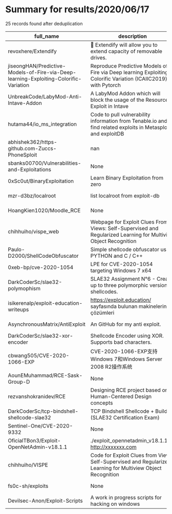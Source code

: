 
# Summary for results/2020/06/17
    
25 records found after deduplication

| full_name | description | html_url | matched_list | matched_count | pushed_at | size | stargazers_count | language | forks_count |
|---------------------------------------------------------------------------------------|-----------------------------------------------------------------------------------------------------------------|----------------------------------------------------------------------------------------------------------|----------------|-----------------|---------------------------|--------|--------------------|------------|---------------|
| revoxhere/Extendify | 💾 Extendify will allow you to extend capacity of removable drives. | https://github.com/revoxhere/Extendify | ['shellcode'] | 1 | 2020-06-17 21:10:26+00:00 | 345 | 4 | Batchfile | 2 |
| jiseongHAN/Predictive-Models-of-Fire-via-Deep-learning-Exploiting-Colorific-Variation | Reproduce Predictive Models of Fire via Deep learning Exploiting Colorific Variation (ICAIIC2019) with Pytorch | https://github.com/jiseongHAN/Predictive-Models-of-Fire-via-Deep-learning-Exploiting-Colorific-Variation | ['exploit'] | 1 | 2020-06-17 12:06:32+00:00 | 2238 | 1 | Python | 0 |
| UnbreakCode/LabyMod-Anti-Intave-Addon | A LabyMod Addon which will block the usage of the Resource Exploit in Intave | https://github.com/UnbreakCode/LabyMod-Anti-Intave-Addon | ['exploit'] | 1 | 2020-06-17 21:27:45+00:00 | 2 | 0 | | 0 |
| hutama44/io_ms_integration | Code to pull vulnerability information from Tenable.io and find related exploits in Metasploit and exploitDB | https://github.com/hutama44/io_ms_integration | ['exploit'] | 1 | 2020-06-17 19:02:18+00:00 | 3 | 0 | Python | 0 |
| abhishek362/https-github.com-Zuccs-PhoneSploit | nan | https://github.com/abhishek362/https-github.com-Zuccs-PhoneSploit | ['sploit'] | 1 | 2020-06-17 16:22:59+00:00 | 0 | 0 | nan | 0 |
| sbanks00700/Vulnerabilities-and-Exploitations | None | https://github.com/sbanks00700/Vulnerabilities-and-Exploitations | ['exploit'] | 1 | 2020-06-17 06:37:41+00:00 | 297 | 0 | | 0 |
| 0xSc0ut/BinaryExploitation | Learn Binary Exploitation from zero | https://github.com/0xSc0ut/BinaryExploitation | ['exploit'] | 1 | 2020-06-17 11:18:47+00:00 | 2 | 0 | | 0 |
| mzr-d3bz/localroot | list localroot from exploit-db | https://github.com/mzr-d3bz/localroot | ['exploit'] | 1 | 2020-06-17 10:31:39+00:00 | 0 | 0 | | 0 |
| HoangKien1020/Moodle_RCE | None | https://github.com/HoangKien1020/Moodle_RCE | ['rce'] | 1 | 2020-06-17 06:49:21+00:00 | 2 | 10 | nan | 4 |
| chihhuiho/vispe_web | Webpage for Exploit Clues From Views: Self-Supervised and Regularized Learning for Multiview Object Recognition | https://github.com/chihhuiho/vispe_web | ['exploit'] | 1 | 2020-06-17 07:00:41+00:00 | 9263 | 0 | HTML | 1 |
| Paulo-D2000/ShellCodeObfuscator | Simple shellcode obfuscator using PYTHON and C / C++ | https://github.com/Paulo-D2000/ShellCodeObfuscator | ['shellcode'] | 1 | 2020-06-17 02:59:31+00:00 | 29 | 72 | C++ | 16 |
| 0xeb-bp/cve-2020-1054 | LPE for CVE-2020-1054 targeting Windows 7 x64 | https://github.com/0xeb-bp/cve-2020-1054 | ['cve-2'] | 1 | 2020-06-17 18:10:30+00:00 | 7143 | 81 | Rust | 31 |
| DarkCoderSc/slae32-polymophism | SLAE32 Assignment N°6 - Create up to three polymorphic version of shellcodes. | https://github.com/DarkCoderSc/slae32-polymophism | ['shellcode'] | 1 | 2020-06-17 20:30:28+00:00 | 10 | 5 | Assembly | 2 |
| isikerenalp/exploit-education-writeups | https://exploit.education/ sayfasında bulunan makinelerin çözümleri | https://github.com/isikerenalp/exploit-education-writeups | ['exploit'] | 1 | 2020-06-17 21:18:49+00:00 | 11634 | 54 | | 6 |
| AsynchronousMatrix/AntiExploit | An GitHub for my anti exploit. | https://github.com/AsynchronousMatrix/AntiExploit | ['exploit'] | 1 | 2020-06-17 22:08:37+00:00 | 3 | 0 | | 0 |
| DarkCoderSc/slae32-xor-encoder | Shellcode Encoder using XOR. Supports bad characters. | https://github.com/DarkCoderSc/slae32-xor-encoder | ['shellcode'] | 1 | 2020-06-17 20:30:58+00:00 | 12 | 5 | Python | 3 |
| cbwang505/CVE-2020-1066-EXP | CVE-2020-1066-EXP支持Windows 7和Windows Server 2008 R2操作系统 | https://github.com/cbwang505/CVE-2020-1066-EXP | ['cve-2'] | 1 | 2020-06-17 00:56:08+00:00 | 11259 | 166 | C++ | 43 |
| AounEMuhammad/RCE-Sask-Group-D | None | https://github.com/AounEMuhammad/RCE-Sask-Group-D | ['rce'] | 1 | 2020-06-17 21:51:54+00:00 | 115651 | 0 | nan | 1 |
| rezvanshokranidev/RCE | Designing RCE project based on Human-Centered Design concepts | https://github.com/rezvanshokranidev/RCE | ['rce'] | 1 | 2020-06-17 22:48:47+00:00 | 111491 | 0 | nan | 1 |
| DarkCoderSc/tcp-bindshell-shellcode-slae32 | TCP Bindshell Shellcode + Builder (SLAE32 Certification Exam) | https://github.com/DarkCoderSc/tcp-bindshell-shellcode-slae32 | ['shellcode'] | 1 | 2020-06-17 20:31:07+00:00 | 7 | 4 | Assembly | 2 |
| Sentinel-One/CVE-2020-9332 | None | https://github.com/Sentinel-One/CVE-2020-9332 | ['cve-2'] | 1 | 2020-06-17 16:23:26+00:00 | 0 | 2 | | 0 |
| OficialTBon3/Exploit-OpenNetAdmin-v18.1.1 | ./exploit_opennetadmin_v18.1.1.sh http://xxxxxxx.com | https://github.com/OficialTBon3/Exploit-OpenNetAdmin-v18.1.1 | ['exploit'] | 1 | 2020-06-17 23:15:19+00:00 | 2 | 0 | Shell | 0 |
| chihhuiho/VISPE | Code for Exploit Clues from Views: Self-Supervised and Regularized Learning for Multiview Object Recognition | https://github.com/chihhuiho/VISPE | ['exploit'] | 1 | 2020-06-17 05:14:19+00:00 | 12 | 11 | Python | 6 |
| fs0c-sh/exploits | None | https://github.com/fs0c-sh/exploits | ['exploit'] | 1 | 2020-06-17 20:20:29+00:00 | 5215 | 1 | JavaScript | 0 |
| Devilsec-Anon/Exploit-Scripts | A work in progress scripts for hacking on windows | https://github.com/Devilsec-Anon/Exploit-Scripts | ['exploit'] | 1 | 2020-06-17 22:20:41+00:00 | 81 | 0 | C# | 0 |
